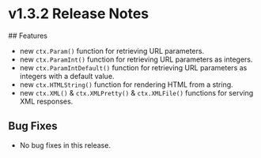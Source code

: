# v1.3.2 Release Notes

## Features

- new `ctx.Param()` function for retrieving URL parameters.
- new `ctx.ParamInt()` function for retrieving URL parameters as integers.
- new `ctx.ParamIntDefault()` function for retrieving URL parameters as integers with a default value.
- new `ctx.HTMLString()` function for rendering HTML from a string.
- new `ctx.XML()` & `ctx.XMLPretty()` & `ctx.XMLFile()` functions for serving XML responses.

## Bug Fixes
- No bug fixes in this release.
